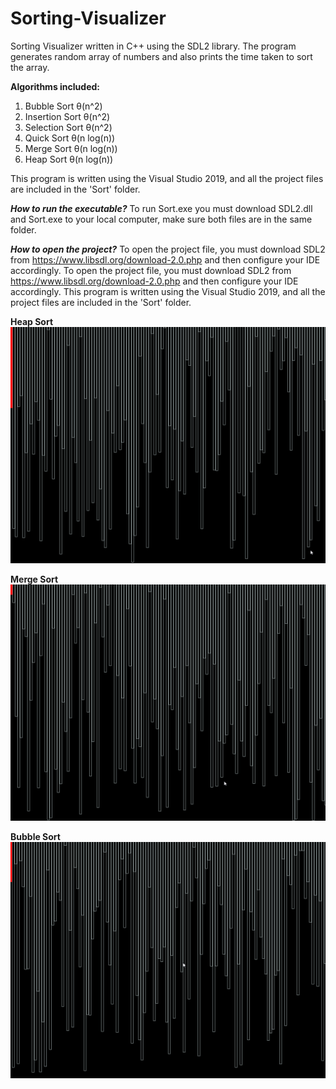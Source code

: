 # Sorting-Visualizer
Sorting Visualizer written in C++ using the SDL2 library. The program generates random array of numbers and also prints the time taken to sort the array.

**Algorithms included:**
1. Bubble Sort              θ(n^2)
2. Insertion Sort           θ(n^2)
3. Selection Sort           θ(n^2)
4. Quick Sort               θ(n log(n))
5. Merge Sort               θ(n log(n))
6. Heap Sort                θ(n log(n))


This program is written using the Visual Studio 2019, and all the project files are included in the 'Sort' folder.

***How to run the executable?***
To run Sort.exe you must download SDL2.dll and Sort.exe to your local computer, make sure both files are in the same folder.

***How to open the project?***
To open the project file, you must download SDL2 from https://www.libsdl.org/download-2.0.php and then configure your IDE accordingly.
To open the project file, you must download SDL2 from https://www.libsdl.org/download-2.0.php and then configure your IDE accordingly. This program is written using the Visual Studio 2019, and all the project files are included in the 'Sort' folder.

**Heap Sort**
![](heapsort.gif)

**Merge Sort**
![](mergesort.gif)

**Bubble Sort**
![](bubblesort.gif)
